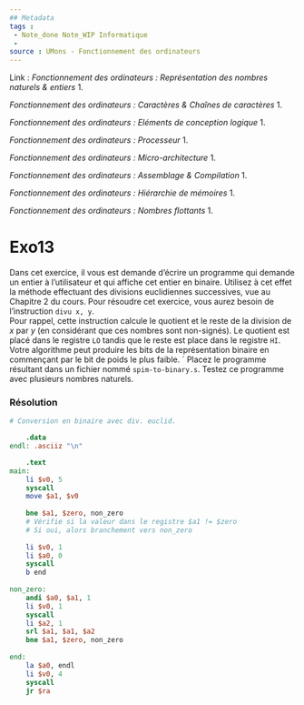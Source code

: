 ```yaml
---
## Metadata
tags : 
 - Note_done Note_WIP Informatique
 - 
source : UMons - Fonctionnement des ordinateurs
---
```


Link :
_Fonctionnement des ordinateurs : Représentation des nombres naturels & entiers_
1.

_Fonctionnement des ordinateurs : Caractères & Chaînes de caractères_
1.

_Fonctionnement des ordinateurs : Eléments de conception logique_
1.

_Fonctionnement des ordinateurs : Processeur_
1.

_Fonctionnement des ordinateurs : Micro-architecture_
1.

_Fonctionnement des ordinateurs : Assemblage & Compilation_
1.

_Fonctionnement des ordinateurs : Hiérarchie de mémoires_
1.

_Fonctionnement des ordinateurs : Nombres flottants_
1.

# Exo13
Dans cet exercice, il vous est demande d’écrire un programme qui demande un entier à l’utilisateur et qui affiche cet entier en binaire. Utilisez à cet effet la méthode effectuant des divisions euclidiennes successives, vue au Chapitre 2 du cours. Pour résoudre cet exercice, vous aurez besoin de l’instruction `divu x, y`. 
\
Pour rappel, cette instruction calcule le quotient et le reste de la division de $x$ par $y$ (en considérant que ces nombres sont non-signés). Le quotient est placé dans le registre `LO` tandis que le reste est place dans le registre `HI`. Votre algorithme peut produire les bits de la représentation binaire en commençant par le bit de poids le plus faible. ´ Placez le programme résultant dans un fichier nommé `spim-to-binary.s`. Testez ce programme avec plusieurs nombres naturels.
### Résolution
```mips
# Conversion en binaire avec div. euclid. 

	.data 
endl: .asciiz "\n"

	.text 
main: 
	li $v0, 5 
	syscall 
	move $a1, $v0 
	
	bne $a1, $zero, non_zero   
	# Vérifie si la valeur dans le registre $a1 != $zero
	# Si oui, alors branchement vers non_zero
	
	li $v0, 1
	li $a0, 0 
	syscall 
	b end 
	
non_zero: 
	andi $a0, $a1, 1 
	li $v0, 1 
	syscall 
	li $a2, 1 
	srl $a1, $a1, $a2 
	bne $a1, $zero, non_zero 
	
end: 
	la $a0, endl 
	li $v0, 4 
	syscall 
	jr $ra
```